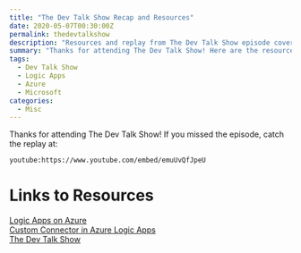 ```yaml
---
title: "The Dev Talk Show Recap and Resources"
date: 2020-05-07T00:30:00Z
permalink: thedevtalkshow
description: "Resources and replay from The Dev Talk Show episode covering Logic Apps and Azure development."
summary: "Thanks for attending The Dev Talk Show! Here are the resources and replay from our discussion about Logic Apps and Azure development."
tags:
  - Dev Talk Show
  - Logic Apps
  - Azure
  - Microsoft
categories:
  - Misc
---
```


Thanks for attending The Dev Talk Show!  If you missed the episode, catch the replay at:

`youtube:https://www.youtube.com/embed/emuUvQfJpeU`

# Links to Resources

[Logic Apps on Azure](https://azure.microsoft.com/en-us/services/logic-apps/?WT.mc_id=DOP-MVP-4029061)  
[Custom Connector in Azure Logic Apps](https://docs.microsoft.com/en-us/connectors/custom-connectors/create-logic-apps-connector?WT.mc_id=DOP-MVP-4029061)  
[The Dev Talk Show](https://thedevtalkshow.com/)


